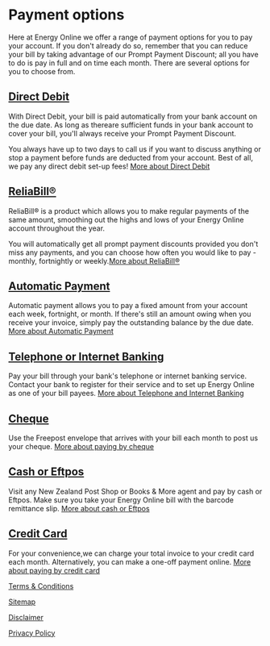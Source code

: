 # Payment options
<p class="intro">Here at Energy Online we offer a range of payment options for you to pay your account.  If you don't already do so, remember that you can reduce your bill by taking advantage of our Prompt Payment Discount; all you have to do is pay in full and on time each month.  There are several options for you to choose from.</p>

## [Direct Debit](http://www.energyonline.co.nz/home/payment_options/direct_debit)
With Direct Debit, your bill is paid automatically from your bank account on the due date. As long as thereare sufficient funds in your bank account to cover your bill, you'll always receive your Prompt Payment Discount.

You always have up to two days to call us if you want to discuss anything or stop a payment before funds are deducted from your account. Best of all, we pay any direct debit set-up fees! [More about Direct Debit](http://www.energyonline.co.nz/home/payment_options/direct_debit)

## [ReliaBill®](http://www.energyonline.co.nz/home/payment_options/reliabill)
ReliaBill® is a product which allows you to make regular payments of the same amount, smoothing out the highs and lows of your Energy Online account throughout the year.

You will automatically get all prompt payment discounts provided you don't miss any payments, and you can choose how often you would like to pay - monthly, fortnightly or weekly.[More about ReliaBill®](http://www.energyonline.co.nz/home/payment_options/reliabill)

## [Automatic Payment](http://www.energyonline.co.nz/home/payment_options/automatic_payment)
Automatic payment allows you to pay a fixed amount from your account each week, fortnight, or month. If there's still an amount owing when you receive your invoice, simply pay the outstanding balance by the due date. [More about Automatic Payment](http://www.energyonline.co.nz/home/payment_options/automatic_payment)

## [Telephone or Internet Banking](http://www.energyonline.co.nz/home/payment_options/telephone_or_internet_banking)
Pay your bill through your bank's telephone or internet banking service. Contact your bank to register for their service and to set up Energy Online as one of your bill payees. [More about Telephone and Internet Banking](http://www.energyonline.co.nz/home/payment_options/telephone_or_internet_banking)

## [Cheque](http://www.energyonline.co.nz/home/payment_options/cheque)
Use the Freepost envelope that arrives with your bill each month to post us your cheque. [More about paying by cheque](http://www.energyonline.co.nz/home/payment_options/cheque)

## [Cash or Eftpos](http://www.energyonline.co.nz/home/payment_options/cash_or_eftpos)
Visit any New Zealand Post Shop or Books & More agent and pay by cash or Eftpos. Make sure you take your Energy Online bill with the barcode remittance slip. [More about cash or Eftpos](http://www.energyonline.co.nz/home/payment_options/cash_or_eftpos)

## [Credit Card](http://www.energyonline.co.nz/home/payment_options/credit_card)
For your convenience,we can charge your total invoice to your credit card each month. Alternatively, you can make a one-off payment online. [More about paying by credit card](http://www.energyonline.co.nz/home/payment_options/credit_card)

[Terms & Conditions](http://www.energyonline.co.nz/terms)

[Sitemap](http://www.energyonline.co.nz/home/site_map)

[Disclaimer](http://www.energyonline.co.nz/home/site_map/disclaimer)

[Privacy Policy](http://www.energyonline.co.nz/home/site_map/privacy_policy)